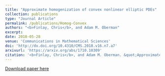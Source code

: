 ```yaml
---
title: "Approximate homogenization of convex nonlinear elliptic PDEs"
collection: publications
type: "Journal Article"
permalink: /publications/Homog-Convex
authors: "<b>Finlay, Chris</b>, and Adam M. Oberman"
excerpt: 
date: 2018-05-28
venue: 'Communications in Mathematical Sciences'
doi: 'http://dx.doi.org/10.4310/CMS.2018.v16.n7.a7'
arxivurl: 'https://arxiv.org/abs/1710.10309'
citation: '<b>Finlay, Chris</b>, and Adam M. Oberman. &quot;Approximate homogenization of convex nonlinear elliptic PDEs.&quot; <i>Communications in Mathematical Sciences</i> 16, no. 7 (2018): 1895-1906.'
---
```


[Download paper here]({{site.url}}/files/publications/Homog-Convex.pdf)
